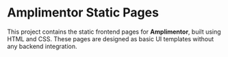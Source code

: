 # Amplimentor Static Pages

This project contains the static frontend pages for **Amplimentor**, built using HTML and CSS. These pages are designed as basic UI templates without any backend integration.
